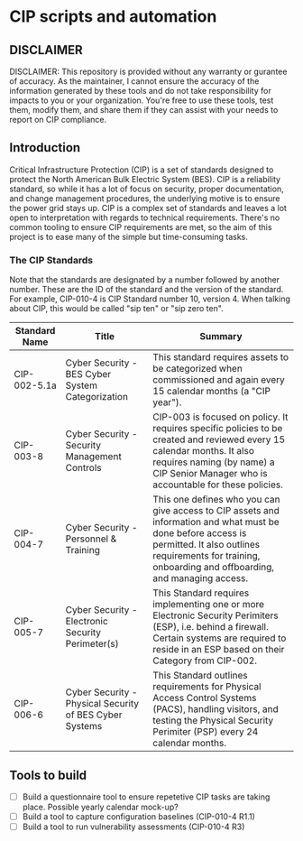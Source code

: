 # CIP scripts and automation
## DISCLAIMER
DISCLAIMER: This repository is provided without any warranty or gurantee of accuracy.  As the maintainer, I cannot ensure the accuracy of the information generated by these tools and do not take responsibility for impacts to you or your organization.  You're free to use these tools, test them, modify them, and share them if they can assist with your needs to report on CIP compliance.

## Introduction
Critical Infrastructure Protection (CIP) is a set of standards designed to protect the North American Bulk Electric System (BES).  CIP is a reliability standard, so while it has a lot of focus on security, proper documentation, and change management procedures, the underlying motive is to ensure the power grid stays up.  CIP is a complex set of standards and leaves a lot open to interpretation with regards to technical requirements.  There's no common tooling to ensure CIP requirements are met, so the aim of this project is to ease many of the simple but time-consuming tasks.

### The CIP Standards
Note that the standards are designated by a number followed by another number.  These are the ID of the standard and the version of the standard.  For example, CIP-010-4 is CIP Standard number 10, version 4.  When talking about CIP, this would be called "sip ten" or "sip zero ten".

| Standard Name | Title | Summary |
|---------------|-------|---------|
| CIP-002-5.1a | Cyber Security - BES Cyber System Categorization |This standard requires assets to be categorized when commissioned and again every 15 calendar months (a "CIP year").|
| CIP-003-8 | Cyber Security - Security Management Controls | CIP-003 is focused on policy.  It requires specific policies to be created and reviewed every 15 calendar months.  It also requires naming (by name) a CIP Senior Manager who is accountable for these policies.|
| CIP-004-7 | Cyber Security - Personnel & Training | This one defines who you can give access to CIP assets and information and what must be done before access is permitted.  It also outlines requirements for training, onboarding and offboarding, and managing access.|
| CIP-005-7 | Cyber Security - Electronic Security Perimeter(s) | This Standard requires implementing one or more Electronic Security Perimiters (ESP), i.e. behind a firewall.  Certain systems are required to reside in an ESP based on their Category from CIP-002. |
| CIP-006-6 | Cyber Security - Physical Security of BES Cyber Systems | This Standard outlines requirements for Physical Access Control Systems (PACS), handling visitors, and testing the Physical Security Perimiter (PSP) every 24 calendar months. |

## Tools to build
- [ ] Build a questionnaire tool to ensure repetetive CIP tasks are taking place. Possible yearly calendar mock-up?
- [ ] Build a tool to capture configuration baselines (CIP-010-4 R1.1)
- [ ] Build a tool to run vulnerability assessments (CIP-010-4 R3)